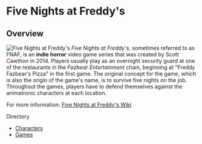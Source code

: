# Five Nights at Freddy's
## Overview
![Five Nights at Freddy's](https://m.media-amazon.com/images/M/MV5BNTI4MDhhNDYtMzZmMi00Y2QxLWJlZWUtOGExMmQzNDdiM2VjXkEyXkFqcGdeQXVyNzQwNDQ2ODk@._V1_.jpg)
_Five Nights at Freddy's_, sometimes referred to as FNAF, is an **indie horror** video game series that was created by Scott Cawthon in 2014. Players usually play as an overnight security guard at one of the restaurants in the _Fazbear Entertainment_ chain, beginning at "Freddy Fazbear's Pizza" in the first game. The original concept for the game, which is also the origin of the game's name, is to survive five nights on the job. Throughout the games, players have to defend themselves against the animatronic characters at each location.

For more information: [Five Nights at Freddy's Wiki](https://freddy-fazbears-pizza.fandom.com/wiki/Five_Nights_at_Freddy%27s_Wiki)

Directory
* [Characters](MainCharacters.md)
* [Games](Games.md)
